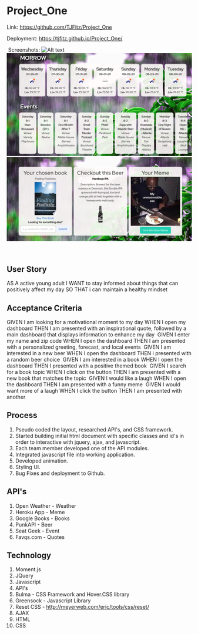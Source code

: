 # Project_One
Link: https://github.com/TJFitz/Project_One

Deployment: https://tjfitz.github.io/Project_One/

​
Screenshots: 
![Alt text](assets/Mainpage.png)
![Alt text](assets/API.png)
![Alt text](assets/API2.png)

​

## User Story 
AS A active young adult
I WANT to stay informed about things that can positively affect my day
SO THAT i can maintain a healthy mindset
​
​
## Acceptance Criteria 
GIVEN I am looking for a motivational moment to my day
WHEN I open my dashboard
THEN I am presented with an inspirational quote, followed by a main dashboard that displays information to enhance my day 
​
GIVEN I enter my name and zip code
WHEN I open the dashboard 
THEN I am presented with a personalized greeting, forecast, and local events
​
GIVEN I am interested in a new beer 
WHEN I open the dashboard
THEN i presented with a random beer choice 
​
GIVEN I am interested in a book
WHEN I open the dashboard
THEN I presented with a positive themed book 
​
GIVEN I search for a book topic
WHEN I click on the button
THEN I am presented with a new book that matches the topic
​
GIVEN I would like a laugh
WHEN I open the dashboard
THEN I am presented with a funny meme
​
GIVEN I would want more of a laugh
WHEN I click the button
THEN I am presented with another
​
## Process 
1. Pseudo coded the layout, researched API's, and CSS framework.
2. Started building initial html document with specific classes and id's in order to  interactive with jquery, ajax, and javascript.  
3. Each team member developed one of the API modules. 
4. Integrated javascript file into working application.
5. Developed animation. 
6. Styling UI.
7. Bug Fixes and deployment to Github. 
​
## API's
1. Open Weather - Weather
2. Heroku App - Meme
3. Google Books - Books
4. PunkAPI - Beer
5. Seat Geek - Event
6. Favqs.com - Quotes
​
## Technology
1. Moment.js
2. JQuery
3. Javascript
4. API's
5. Bulma - CSS Framework and Hover.CSS library
6. Greensock - Javascript Library 
7. Reset CSS - http://meyerweb.com/eric/tools/css/reset/
8. AJAX 
9. HTML
10. CSS
